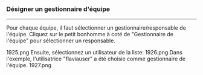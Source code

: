 ### Désigner un gestionnaire d'équipe
---

Pour chaque équipe, il faut sélectionner un gestionnaire/responsable de l'équipe.
Cliquez sur le petit bonhomme à coté de "Gestionnaire de l'équipe" pour sélectionner un responsable.

1925.png
Ensuite, sélectionnez un utilisateur de la liste:
1926.png
Dans l'exemple, l'utilisatrice "flaviauser" a été choisie comme gestionnaire de l'équipe. 1927.png
